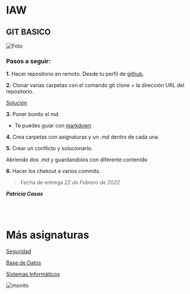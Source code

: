 
# IAW

## GIT BASICO ##
![Foto](https://cedominombre.com/wp-content/uploads/git-header.png)
### Pasos a seguir: ###

**1.** Hacer repositorio en remoto. Desde tu perfil de [github](github.com).

**2.** Clonar varias carpetas con el comando git clone + la dirección URL del repositorio.

[Solución](https://github.com/PatriciaCaP/IAW/commit/157f057e6addcef57ddad167d2c5b803f95f5e80)

**3.** Poner bonito el md.
- Te puedes guiar con [markdown](https://markdown.es/sintaxis-markdown/)

**4.** Crea carpetas con asignaturas y un .md dentro de cada una.

**5.** Crear un conflicto y solucionarlo.

Abriendo dos .md y guardandolos con diferente contenido

**6.** Hacer los chekout a varios commits.


> Fecha de entrega *22 de Febrero de 2022* 

**_Patricia Casas_**

<br>
<br>



Más asignaturas 
===
[Seguridad](Seguridad/SAD.md)

[Base de Datos](BaseDeDatos/BDD.md)   

[Sistemas Informáticos](Sistemas/ISO.md)

![monito](https://www.gifss.com/profesiones/informaticos/informatico-05.gif)